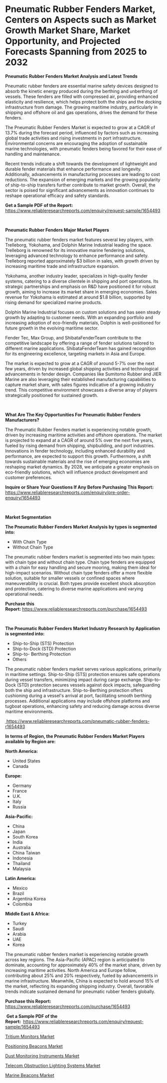 <p><h1>Pneumatic Rubber Fenders Market, Centers on Aspects such as Market Growth Market Share, Market Opportunity, and Projected Forecasts Spanning from 2025 to 2032</h1></p><p><strong>Pneumatic Rubber Fenders Market Analysis and Latest Trends</strong></p>
<p><p>Pneumatic rubber fenders are essential marine safety devices designed to absorb the kinetic energy produced during the berthing and unberthing of vessels. These fenders are filled with compressed air, providing enhanced elasticity and resilience, which helps protect both the ships and the docking infrastructure from damage. The growing maritime industry, particularly in shipping and offshore oil and gas operations, drives the demand for these fenders. </p><p>The Pneumatic Rubber Fenders Market is expected to grow at a CAGR of 13.7% during the forecast period, influenced by factors such as increasing global trade activities and rising investments in port infrastructure. Environmental concerns are encouraging the adoption of sustainable marine technologies, with pneumatic fenders being favored for their ease of handling and maintenance. </p><p>Recent trends indicate a shift towards the development of lightweight and durable fender materials that enhance performance and longevity. Additionally, advancements in manufacturing processes are leading to cost reductions. The expansion of emerging markets and the growing popularity of ship-to-ship transfers further contribute to market growth. Overall, the sector is poised for significant advancements as innovation continues to reshape operational efficacy and safety standards.</p></p>
<p><strong>Get a Sample PDF of the Report:&nbsp;</strong> <a href="https://www.reliableresearchreports.com/enquiry/request-sample/1654493?utm_campaign=32&utm_medium=2&utm_source=Github&utm_content=ia&utm_term=23022025&utm_id=pneumatic-rubber-fenders">https://www.reliableresearchreports.com/enquiry/request-sample/1654493</a></p>
<p>&nbsp;</p>
<p><strong>Pneumatic Rubber Fenders Major Market Players</strong></p>
<p><p>The pneumatic rubber fenders market features several key players, with Trelleborg, Yokohama, and Dolphin Marine Industrial leading the space. Trelleborg is renowned for its innovative marine fendering solutions, leveraging advanced technology to enhance performance and safety. Trelleborg reported approximately $3 billion in sales, with growth driven by increasing maritime trade and infrastructure expansion.</p><p>Yokohama, another industry leader, specializes in high-quality fender systems, catering to a diverse clientele in shipping and port operations. Its strategic partnerships and emphasis on R&D have positioned it for robust growth, aiming to increase its market share in emerging economies. Sales revenue for Yokohama is estimated at around $1.8 billion, supported by rising demand for specialized marine products.</p><p>Dolphin Marine Industrial focuses on custom solutions and has seen steady growth by adapting to customer needs. With an expanding portfolio and increasing adoption of eco-friendly materials, Dolphin is well-positioned for future growth in the evolving maritime sector.</p><p>Fender Tec, Max Group, and ShibataFenderTeam contribute to the competitive landscape by offering a range of fender solutions tailored to different marine applications. ShibataFenderTeam has gained recognition for its engineering excellence, targeting markets in Asia and Europe.</p><p>The market is expected to grow at a CAGR of around 5-7% over the next few years, driven by increased global shipping activities and technological advancements in fender design. Companies like Sumitomo Rubber and JIER Marine are also leveraging their established manufacturing capabilities to capture market share, with sales figures indicative of a growing industry trend. This competitive environment showcases a diverse array of players strategically positioned for sustained growth.</p></p>
<p>&nbsp;</p>
<p><strong>What Are The Key Opportunities For Pneumatic Rubber Fenders Manufacturers?</strong></p>
<p><p>The Pneumatic Rubber Fenders market is experiencing notable growth, driven by increasing maritime activities and offshore operations. The market is projected to expand at a CAGR of around 5% over the next five years, fueled by rising demand from shipping, shipbuilding, and port industries. Innovations in fender technology, including enhanced durability and performance, are expected to support this growth. Furthermore, a shift towards sustainable materials and the rise of emerging economies are reshaping market dynamics. By 2028, we anticipate a greater emphasis on eco-friendly solutions, which will influence product development and customer preferences.</p></p>
<p><strong>Inquire or Share Your Questions If Any Before Purchasing This Report:</strong> <a href="https://www.reliableresearchreports.com/enquiry/pre-order-enquiry/1654493?utm_campaign=32&utm_medium=2&utm_source=Github&utm_content=ia&utm_term=23022025&utm_id=pneumatic-rubber-fenders">https://www.reliableresearchreports.com/enquiry/pre-order-enquiry/1654493</a></p>
<p>&nbsp;</p>
<p><strong>Market Segmentation</strong></p>
<p><strong>The Pneumatic Rubber Fenders Market Analysis by types is segmented into:</strong></p>
<p><ul><li>With Chain Type</li><li>Without Chain Type</li></ul></p>
<p><p>The pneumatic rubber fenders market is segmented into two main types: with chain type and without chain type. Chain type fenders are equipped with a chain for easy handling and secure mooring, making them ideal for high-impact scenarios. Without chain type fenders offer a more flexible solution, suitable for smaller vessels or confined spaces where maneuverability is crucial. Both types provide excellent shock absorption and protection, catering to diverse marine applications and varying operational needs.</p></p>
<p><strong>Purchase this Report:&nbsp;</strong><a href="https://www.reliableresearchreports.com/purchase/1654493?utm_campaign=32&utm_medium=2&utm_source=Github&utm_content=ia&utm_term=23022025&utm_id=pneumatic-rubber-fenders">https://www.reliableresearchreports.com/purchase/1654493</a></p>
<p>&nbsp;</p>
<p><strong>The Pneumatic Rubber Fenders Market Industry Research by Application is segmented into:</strong></p>
<p><ul><li>Ship-to-Ship (STS) Protection</li><li>Ship-to-Dock (STD) Protection</li><li>Ship-to- Berthing Protection</li><li>Others</li></ul></p>
<p><p>The pneumatic rubber fenders market serves various applications, primarily in maritime settings. Ship-to-Ship (STS) protection ensures safe operations during vessel transfers, minimizing impact during cargo exchange. Ship-to-Dock (STD) protection secures vessels against dock impacts, safeguarding both the ship and infrastructure. Ship-to-Berthing protection offers cushioning during a vessel's arrival at port, facilitating smooth berthing processes. Additional applications may include offshore platforms and tugboat operations, enhancing safety and reducing damage across diverse maritime environments.</p></p>
<p><a href="https://www.reliableresearchreports.com/pneumatic-rubber-fenders-r1654493?utm_campaign=32&utm_medium=2&utm_source=Github&utm_content=ia&utm_term=23022025&utm_id=pneumatic-rubber-fenders">&nbsp;https://www.reliableresearchreports.com/pneumatic-rubber-fenders-r1654493</a></p>
<p><strong>In terms of Region, the Pneumatic Rubber Fenders Market Players available by Region are:</strong></p>
<p>
    <p> <strong> North America: </strong>
        <ul>
            <li>United States</li>
            <li>Canada</li>
        </ul>
        </p> 
    <p> <strong> Europe: </strong>
        <ul>
            <li>Germany</li>
            <li>France</li>
            <li>U.K.</li>
            <li>Italy</li>
            <li>Russia</li>
        </ul>
        </p> 
    <p> <strong> Asia-Pacific: </strong>
        <ul>
            <li>China</li>
            <li>Japan</li>
            <li>South Korea</li>
            <li>India</li>
            <li>Australia</li>
            <li>China Taiwan</li>
            <li>Indonesia</li>
            <li>Thailand</li>
            <li>Malaysia</li>
        </ul>
        </p> 
    <p> <strong> Latin America: </strong>
        <ul>
            <li>Mexico</li>
            <li>Brazil</li>
            <li>Argentina Korea</li>
            <li>Colombia</li>
        </ul>
        </p> 
    <p> <strong> Middle East & Africa: </strong>
        <ul>
            <li>Turkey</li>
            <li>Saudi</li>
            <li>Arabia</li>
            <li>UAE</li>
            <li>Korea</li>
        </ul>
    </p>
    </p>
<p><p>The pneumatic rubber fenders market is experiencing notable growth across key regions. The Asia-Pacific (APAC) region is anticipated to dominate, accounting for approximately 40% of the market share, driven by increasing maritime activities. North America and Europe follow, contributing about 25% and 20% respectively, fueled by advancements in marine infrastructure. Meanwhile, China is expected to hold around 15% of the market, reflecting its expanding shipping industry. Overall, favorable trends indicate sustained demand for pneumatic rubber fenders globally.</p></p>
<p><strong>Purchase this Report: </strong><a href="https://www.reliableresearchreports.com/purchase/1654493?utm_campaign=32&utm_medium=2&utm_source=Github&utm_content=ia&utm_term=23022025&utm_id=pneumatic-rubber-fenders">https://www.reliableresearchreports.com/purchase/1654493</a></p>
<p>&nbsp;<strong>Get a Sample PDF of the Report:&nbsp;&nbsp;</strong><a href="https://www.reliableresearchreports.com/enquiry/request-sample/1654493?utm_campaign=32&utm_medium=2&utm_source=Github&utm_content=ia&utm_term=23022025&utm_id=pneumatic-rubber-fenders">https://www.reliableresearchreports.com/enquiry/request-sample/1654493</a></p>
<p><strong></strong></p>
<p><p><a href="https://github.com/sajadostin6g/Market-Research-Report-List-1/blob/main/tritium-monitors-market.md?utm_campaign=32&utm_medium=2&utm_source=Github&utm_content=ia&utm_term=23022025&utm_id=pneumatic-rubber-fenders">Tritium Monitors Market</a></p><p><a href="https://github.com/cumbomoine4x/Market-Research-Report-List-1/blob/main/positioning-beacons-market.md?utm_campaign=32&utm_medium=2&utm_source=Github&utm_content=ia&utm_term=23022025&utm_id=pneumatic-rubber-fenders">Positioning Beacons Market</a></p><p><a href="https://github.com/quachcoddej8/Market-Research-Report-List-1/blob/main/dust-monitoring-instruments-market.md?utm_campaign=32&utm_medium=2&utm_source=Github&utm_content=ia&utm_term=23022025&utm_id=pneumatic-rubber-fenders">Dust Monitoring Instruments Market</a></p><p><a href="https://github.com/storcweithzg/Market-Research-Report-List-1/blob/main/telecom-obstruction-lighting-systems-market.md?utm_campaign=32&utm_medium=2&utm_source=Github&utm_content=ia&utm_term=23022025&utm_id=pneumatic-rubber-fenders">Telecom Obstruction Lighting Systems Market</a></p><p><a href="https://github.com/seibttullyjh/Market-Research-Report-List-1/blob/main/marine-beacons-market.md?utm_campaign=32&utm_medium=2&utm_source=Github&utm_content=ia&utm_term=23022025&utm_id=pneumatic-rubber-fenders">Marine Beacons Market</a></p></p>